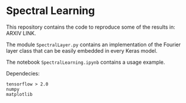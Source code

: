 # Spectral Learning
This repository contains the code to reproduce some of the results in: ARXIV LINK.

The module ```SpectralLayer.py``` contains an implementation of the Fourier layer class that can be easily embedded in every Keras model.

The notebook ```SpectralLearning.ipynb``` contains a usage example.

Dependecies:
```
tensorflow > 2.0
numpy
matplotlib
```
